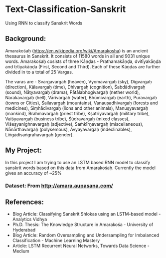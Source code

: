 # Text-Classification-Sanskrit
Using RNN to classify Sanskrit Words

## Background:
Amarakośaḥ (https://en.wikipedia.org/wiki/Amarakosha) is an ancient thesaurus in Sanskrit. It consists of 11580 words in all and 9031 unique
words. Amarakośaḥ cosists of three Kāṇḍas - Prathamakāṇḍa, dvitīyakāṇḍa and tṛtīyakāṇḍa (First, Second and Third). Each of these Kāṇḍas are further divided in to a total of 25 Vargas.

The varas are - Svargavargaḥ (heaven), Vyomavargaḥ (sky), Digvargaḥ (direction), Kālavargaḥ (time), Dhīvargaḥ (cognition), Śabdādivargaḥ (sound), Nāṭyavargaḥ (drama), Pātālabhogivargaḥ (nether world), Narakavargaḥ (hell), Vārivargaḥ (water), Bhūmivargaḥ (earth), Puravargaḥ (towns or Cities), Śailavargaḥ (mountains), Vanauṣadhivargaḥ (forests and medicines), Siṃhādivargaḥ (lions and other animals), Manuṣyavargaḥ (mankind), Brahmavargaḥ (priest tribe), Kṣatriyavargaḥ (military tribe), Vaiśyavargaḥ (business tribe), Śūdravargaḥ (mixed classes), Viśeṣyanighnavargaḥ (adjective), Saṁkīrṇavargaḥ (miscellaneous), Nānārthavargaḥ (polysemous), Avyayavargaḥ (indeclinables), Liṅgādisaṅgrahavargaḥ (gender).

## My Project:

In this project I am trying to use an LSTM based RNN model to classify sanskrit words based on this data from Amarakośaḥ.
Currently the model gives an accuracy of ~25%

### Dataset: From http://amara.aupasana.com/

## References: 
* Blog Article: Classifying Sanskrit Shlokas using an LSTM-based model - Analytics Vidhya
* Ph.D. Thesis: The Knowledge Structure in Amarakośa - University of Hyderabad
* Blog Article: Random Oversampling and Undersampling for Imbalanced Classification - Machine Learning Mastery
* Article: LSTM Recurrent Neural Networks, Towards Data Science - Medium
